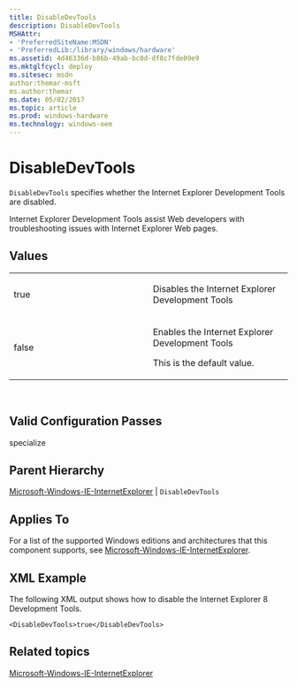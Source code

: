 ```yaml
---
title: DisableDevTools
description: DisableDevTools
MSHAttr:
- 'PreferredSiteName:MSDN'
- 'PreferredLib:/library/windows/hardware'
ms.assetid: 4d46336d-b86b-49ab-bc0d-df8c7fde09e9
ms.mktglfcycl: deploy
ms.sitesec: msdn
author:themar-msft
ms.author:themar
ms.date: 05/02/2017
ms.topic: article
ms.prod: windows-hardware
ms.technology: windows-oem
---
```


# DisableDevTools


`DisableDevTools` specifies whether the Internet Explorer Development Tools are disabled.

Internet Explorer Development Tools assist Web developers with troubleshooting issues with Internet Explorer Web pages.

## Values


<table>
<colgroup>
<col width="50%" />
<col width="50%" />
</colgroup>
<tbody>
<tr class="odd">
<td><p>true</p></td>
<td><p>Disables the Internet Explorer Development Tools</p></td>
</tr>
<tr class="even">
<td><p>false</p></td>
<td><p>Enables the Internet Explorer Development Tools</p>
<p>This is the default value.</p></td>
</tr>
</tbody>
</table>

 

## Valid Configuration Passes


specialize

## Parent Hierarchy


[Microsoft-Windows-IE-InternetExplorer](microsoft-windows-ie-internetexplorer.md) | `DisableDevTools`

## Applies To


For a list of the supported Windows editions and architectures that this component supports, see [Microsoft-Windows-IE-InternetExplorer](microsoft-windows-ie-internetexplorer.md).

## XML Example


The following XML output shows how to disable the Internet Explorer 8 Development Tools.

```
<DisableDevTools>true</DisableDevTools>
```

## Related topics


[Microsoft-Windows-IE-InternetExplorer](microsoft-windows-ie-internetexplorer.md)

 

 







